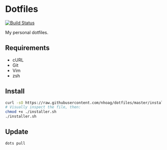 # Dotfiles

[![Build Status](https://travis-ci.org/nhoag/dotfiles.svg?branch=master)](https://travis-ci.org/nhoag/dotfiles)

My personal dotfiles.

## Requirements

* cURL
* Git
* Vim
* zsh

## Install

```bash
curl -sO https://raw.githubusercontent.com/nhoag/dotfiles/master/installer.sh
# Visually inspect the file, then:
chmod +x ./installer.sh
./installer.sh
```

## Update

```bash
dots pull
```


